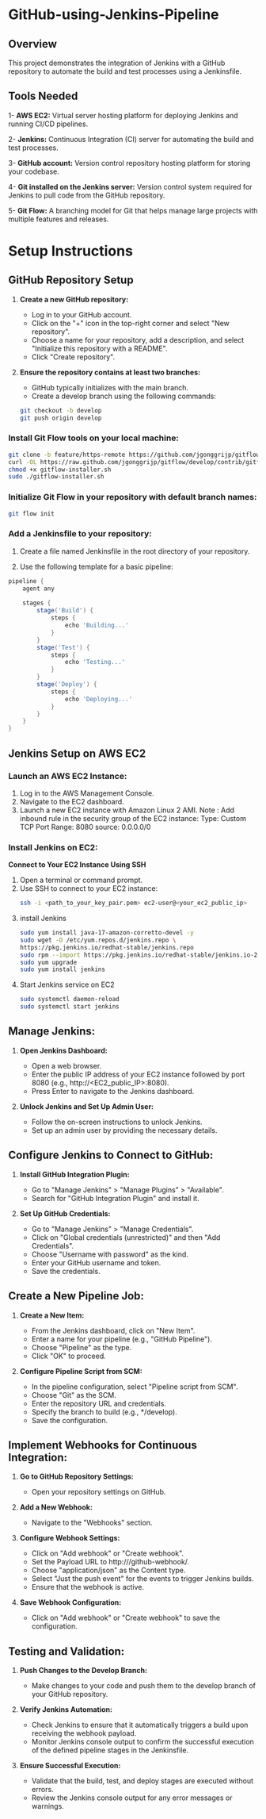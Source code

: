 # GitHub-using-Jenkins-Pipeline
## Overview
This project demonstrates the integration of Jenkins with a GitHub repository to automate the build and test processes using a Jenkinsfile.

## Tools Needed
1- **AWS EC2:** Virtual server hosting platform for deploying Jenkins and running CI/CD pipelines.

2- **Jenkins:** Continuous Integration (CI) server for automating the build and test processes.

3- **GitHub account:** Version control repository hosting platform for storing your codebase.

4- **Git installed on the Jenkins server:** Version control system required for Jenkins to pull code from the GitHub repository.

5- **Git Flow:** A branching model for Git that helps manage large projects with multiple features and releases.

# Setup Instructions

## GitHub Repository Setup

1. **Create a new GitHub repository:**
    - Log in to your GitHub account.
    - Click on the "+" icon in the top-right corner and select "New repository".
    - Choose a name for your repository, add a description, and select "Initialize this repository with a README".
    - Click "Create repository".

2. **Ensure the repository contains at least two branches:**
    - GitHub typically initializes with the main branch.
    - Create a develop branch using the following commands:
    ```bash
    git checkout -b develop
    git push origin develop
    ```

### Install Git Flow tools on your local machine:

```bash
git clone -b feature/https-remote https://github.com/jgonggrijp/gitflow.git
curl -OL https://raw.github.com/jgonggrijp/gitflow/develop/contrib/gitflow-installer.sh
chmod +x gitflow-installer.sh
sudo ./gitflow-installer.sh
```
### Initialize Git Flow in your repository with default branch names:

```bash
git flow init
```

### Add a Jenkinsfile to your repository:

1. Create a file named Jenkinsfile in the root directory of your repository.

2. Use the following template for a basic pipeline:

```groovy
pipeline {
    agent any
    
    stages {
        stage('Build') {
            steps {
                echo 'Building...'
            }
        }
        stage('Test') {
            steps {
                echo 'Testing...'
            }
        }
        stage('Deploy') {
            steps {
                echo 'Deploying...'
            }
        }
    }
}
```

## Jenkins Setup on AWS EC2

### Launch an AWS EC2 Instance:
1. Log in to the AWS Management Console.
2. Navigate to the EC2 dashboard.
3. Launch a new EC2 instance with Amazon Linux 2 AMI.
Note :
Add inbound rule in the security group of the EC2 instance:
Type: Custom TCP
Port Range: 8080
source: 0.0.0.0/0

### Install Jenkins on EC2:

**Connect to Your EC2 Instance Using SSH**
1. Open a terminal or command prompt.
2. Use SSH to connect to your EC2 instance:
   ```bash
   ssh -i <path_to_your_key_pair.pem> ec2-user@<your_ec2_public_ip>
   ```
3. install Jenkins
   ```bash
   sudo yum install java-17-amazon-corretto-devel -y
   sudo wget -O /etc/yum.repos.d/jenkins.repo \
   https://pkg.jenkins.io/redhat-stable/jenkins.repo
   sudo rpm --import https://pkg.jenkins.io/redhat-stable/jenkins.io-2023.key
   sudo yum upgrade
   sudo yum install jenkins
   ```
4. Start Jenkins service on EC2
   ```bash
   sudo systemctl daemon-reload
   sudo systemctl start jenkins
    ```

## Manage Jenkins:

1. **Open Jenkins Dashboard:**
   - Open a web browser.
   - Enter the public IP address of your EC2 instance followed by port 8080 (e.g., http://<EC2_public_IP>:8080).
   - Press Enter to navigate to the Jenkins dashboard.

2. **Unlock Jenkins and Set Up Admin User:**
   - Follow the on-screen instructions to unlock Jenkins.
   - Set up an admin user by providing the necessary details.

## Configure Jenkins to Connect to GitHub:

1. **Install GitHub Integration Plugin:**
   - Go to "Manage Jenkins" > "Manage Plugins" > "Available".
   - Search for "GitHub Integration Plugin" and install it.

2. **Set Up GitHub Credentials:**
   - Go to "Manage Jenkins" > "Manage Credentials".
   - Click on "Global credentials (unrestricted)" and then "Add Credentials".
   - Choose "Username with password" as the kind.
   - Enter your GitHub username and token.
   - Save the credentials.

## Create a New Pipeline Job:

1. **Create a New Item:**
   - From the Jenkins dashboard, click on "New Item".
   - Enter a name for your pipeline (e.g., "GitHub Pipeline").
   - Choose "Pipeline" as the type.
   - Click "OK" to proceed.

2. **Configure Pipeline Script from SCM:**
   - In the pipeline configuration, select "Pipeline script from SCM".
   - Choose "Git" as the SCM.
   - Enter the repository URL and credentials.
   - Specify the branch to build (e.g., */develop).
   - Save the configuration.

## Implement Webhooks for Continuous Integration:

1. **Go to GitHub Repository Settings:**
   - Open your repository settings on GitHub.

2. **Add a New Webhook:**
   - Navigate to the "Webhooks" section.

3. **Configure Webhook Settings:**
   - Click on "Add webhook" or "Create webhook".
   - Set the Payload URL to http://<your-jenkins-url>/github-webhook/.
   - Choose "application/json" as the Content type.
   - Select "Just the push event" for the events to trigger Jenkins builds.
   - Ensure that the webhook is active.

4. **Save Webhook Configuration:**
   - Click on "Add webhook" or "Create webhook" to save the configuration.


## Testing and Validation:

1. **Push Changes to the Develop Branch:**
   - Make changes to your code and push them to the develop branch of your GitHub repository.

2. **Verify Jenkins Automation:**
   - Check Jenkins to ensure that it automatically triggers a build upon receiving the webhook payload.
   - Monitor Jenkins console output to confirm the successful execution of the defined pipeline stages in the Jenkinsfile.

3. **Ensure Successful Execution:**
   - Validate that the build, test, and deploy stages are executed without errors.
   - Review the Jenkins console output for any error messages or warnings.

